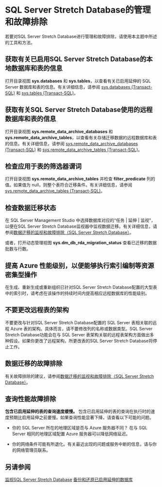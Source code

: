 <properties
	pageTitle="SQL Server Stretch Database的管理和故障排除 | Azure"
	description="如何对SQL Server Stretch Database进行管理和故障排除。"
	services="sql-server-stretch-database"
	documentationCenter=""
	authors="douglasl"
	manager="jhubbard"
	editor="monicar"/>

<tags
	ms.service="sql-server-stretch-database"
	ms.date="02/26/2016"
	wacn.date="03/10/2016"/>

# SQL Server Stretch Database的管理和故障排除

若要对SQL Server Stretch Database进行管理和故障排除，请使用本主题中所述的工具和方法。

## <a name="LocalInfo"></a>获取有关已启用SQL Server Stretch Database的本地数据库和表的信息
打开目录视图 **sys.databases** 和 **sys.tables**，以查看有关已启用延伸的 SQL Server 数据库和表的信息。有关详细信息，请参阅 [sys.databases (Transact-SQL)](https://msdn.microsoft.com/zh-cn/library/ms178534.aspx) 和 [sys.tables (Transact-SQL)](https://msdn.microsoft.com/zh-cn/library/ms187406.aspx)。

## <a name="RemoteInfo"></a>获取有关SQL Server Stretch Database使用的远程数据库和表的信息
打开目录视图 **sys.remote\_data\_archive\_databases** 和 **sys.remote\_data\_archive\_tables**，以查看有关存储迁移数据的远程数据库和表的信息。有关详细信息，请参阅 [sys.remote\_data\_archive\_databases (Transact-SQL)](https://msdn.microsoft.com/zh-cn/library/dn934995.aspx) 和 [sys.remote\_data\_archive\_tables (Transact-SQL)](https://msdn.microsoft.com/zh-cn/library/dn935003.aspx)。

## 检查应用于表的筛选器谓词
打开目录视图 **sys.remote\_data\_archive\_tables** 并检查 **filter\_predicate** 列的值。如果值为 null，则整个表符合迁移条件。有关详细信息，请参阅 [sys.remote\_data\_archive\_tables (Transact-SQL)](https://msdn.microsoft.com/zh-cn/library/dn935003.aspx)。

## <a name="Migration"></a>检查数据迁移状态
在 SQL Server Management Studio 中选择数据库对应的“任务 | 延伸 | 监视”，以便在SQL Server Stretch Database监视器中监视数据迁移。有关详细信息，请参阅[数据迁移的监视和故障排除（SQL Server Stretch Database）](/documentation/articles/sql-server-stretch-database-monitor/)。

或者，打开动态管理视图 **sys.dm\_db\_rda\_migration\_status** 查看已迁移的数据批数与行数。

## 提高 Azure 性能级别，以便能够执行索引编制等资源密集型操作
在生成、重新生成或重新组织已针对SQL Server Stretch Database配置的大型表中的索引时，请考虑在该操作的持续时间内提高相应远程数据库的性能级别。

## 不要更改远程表的架构
不要更改与针对SQL Server Stretch Database配置的 SQL Server 表相关联的远程 Azure 表的架构。具体而言，请不要修改列的名称或数据类型。SQL Server Stretch Database功能会在与 SQL Server 表架构关联的远程表架构方面做出多种假设。如果你更改了远程架构，所更改表的SQL Server Stretch Database将停止工作。

## <a name="Firewall"></a>数据迁移的故障排除
有关故障排除的建议，请参阅[数据迁移的监视和故障排除（SQL Server Stretch Database）](/documentation/articles/sql-server-stretch-database-monitor/)。

## 查询性能故障排除
**包含已启用延伸的表的查询速度缓慢。**
包含已启用延伸的表的查询在执行时的速度预期比启用延伸之前要慢。如果查询性能显著下降，请查看以下可能的问题。

-   你的 SQL Server 所在的地理区域是否与 Azure 服务器不同？ 在与 SQL Server 相同的地理区域配置 Azure 服务器可以降低网络延迟。

-   你的网络条件可能有所退化。有关最近出现的问题或服务中断的信息，请与你的网络管理员联系。

## 另请参阅
[监视SQL Server Stretch Database](/documentation/articles/sql-server-stretch-database-monitor/)
[备份和还原已启用延伸的数据库](/documentation/articles/sql-server-stretch-database-backup/)

<!---HONumber=Mooncake_0307_2016-->